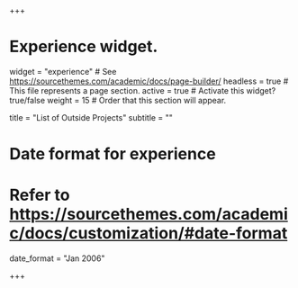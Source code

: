 +++
# Experience widget.
widget = "experience"  # See https://sourcethemes.com/academic/docs/page-builder/
headless = true  # This file represents a page section.
active = true  # Activate this widget? true/false
weight = 15  # Order that this section will appear.

title = "List of Outside Projects"
subtitle = ""

# Date format for experience
#   Refer to https://sourcethemes.com/academic/docs/customization/#date-format
date_format = "Jan 2006"


+++
